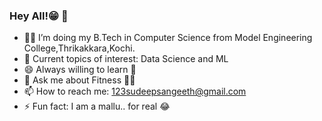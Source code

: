 ### Hey All!😁 👋

- 👨‍💻 I’m doing my B.Tech in Computer Science from Model Engineering College,Thrikakkara,Kochi.
- 🌱 Current topics of interest: Data Science and ML
- 😄 Always willing to learn 🙂
- 💬 Ask me about Fitness 💪🏼
- 📫 How to reach me: 123sudeepsangeeth@gmail.com
- ⚡ Fun fact: I am a mallu.. for real 😂

